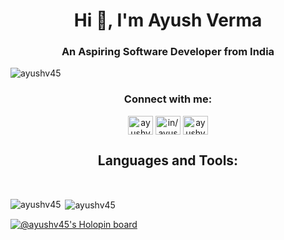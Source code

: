 <h1 align="center">Hi 👋, I'm Ayush Verma</h1>
<h3 align="center">An Aspiring Software Developer from India</h3>

<p align="left"> <img src="https://komarev.com/ghpvc/?username=ayushv45&label=Profile%20views&color=0e75b6&style=flat" alt="ayushv45" /> </p>

<h3 align="center">Connect with me:</h3>
<p align="center">
<a href="https://twitter.com/ayushv45" target="blank"><img align="center" src="https://raw.githubusercontent.com/rahuldkjain/github-profile-readme-generator/master/src/images/icons/Social/twitter.svg" alt="ayushv45" height="30" width="40" /></a>
<a href="https://linkedin.com/in/in/ayush-verma-0407bb21b/" target="blank"><img align="center" src="https://raw.githubusercontent.com/rahuldkjain/github-profile-readme-generator/master/src/images/icons/Social/linked-in-alt.svg" alt="in/ayush-verma-0407bb21b/" height="30" width="40" /></a>
<a href="https://instagram.com/ayushv45" target="blank"><img align="center" src="https://raw.githubusercontent.com/rahuldkjain/github-profile-readme-generator/master/src/images/icons/Social/instagram.svg" alt="ayushv45" height="30" width="40" /></a>

<!-- <h3 align="center">Coding Profile:</h3>
<p align="center">
 <a href="https://www.leetcode.com/predator28" target="blank"><img align="center" src="https://raw.githubusercontent.com/rahuldkjain/github-profile-readme-generator/master/src/images/icons/Social/leet-code.svg" alt="predator28" height="30" width="40" /></a>
<a href="https://codeforces.com/profile/ayushv45" target="blank"><img align="center" src="https://raw.githubusercontent.com/rahuldkjain/github-profile-readme-generator/master/src/images/icons/Social/codeforces.svg" alt="ayushv45" height="30" width="40" /></a>
<a href="https://www.codechef.com/users/ayushv45" target="blank"><img align="center" src="https://cdn.jsdelivr.net/npm/simple-icons@3.1.0/icons/codechef.svg" alt="ayushv45" height="30" width="40" /></a>
</p> -->

<h2 align="center">Languages and Tools:</h2>
<p><img  src="https://img.shields.io/badge/java-%23ED8B00.svg?style=for-the-badge&logo=java&logoColor=white" alt="">
<img  src="https://img.shields.io/badge/html5-%23E34F26.svg?style=for-the-badge&logo=html5&logoColor=white" alt="">
<img  src="https://img.shields.io/badge/css3-%231572B6.svg?style=for-the-badge&logo=css3&logoColor=white" alt="">
<img  src="https://img.shields.io/badge/bootstrap-%23563D7C.svg?style=for-the-badge&logo=bootstrap&logoColor=white" alt="">
<img  src="https://img.shields.io/badge/javascript-%23323330.svg?style=for-the-badge&logo=javascript&logoColor=%23F7DF1E" alt="">
<img  src="https://img.shields.io/badge/git-%23F05033.svg?style=for-the-badge&logo=git&logoColor=white" alt="">
<img src="https://img.shields.io/badge/NPM-%23000000.svg?style=for-the-badge&logo=npm&logoColor=white" alt="">
<img  src="https://img.shields.io/badge/node.js-6DA55F?style=for-the-badge&logo=node.js&logoColor=white" alt="">
<img src="https://img.shields.io/badge/express.js-%23404d59.svg?style=for-the-badge&logo=express&logoColor=%2361DAFB" alt="">
<img src="https://img.shields.io/badge/MongoDB-%234ea94b.svg?style=for-the-badge&logo=mongodb&logoColor=white" alt="">
<img src="https://img.shields.io/badge/mysql-%2300f.svg?style=for-the-badge&logo=mysql&logoColor=white" alt="">
<img src="https://img.shields.io/badge/react-%2320232a.svg?style=for-the-badge&logo=react&logoColor=%2361DAFB" alt=""></p>

<p><img align="left" src="https://github-readme-stats.vercel.app/api/top-langs?username=ayushv45&show_icons=true&locale=en&layout=compact" alt="ayushv45" /></p>

<p>&nbsp;<img align="center" src="https://github-readme-stats.vercel.app/api?username=ayushv45&show_icons=true&locale=en" alt="ayushv45" /></p>

<!-- <p><img align="center" src="https://github-readme-streak-stats.herokuapp.com/?user=ayushv45&" alt="ayushv45" /></p> -->

[![@ayushv45's Holopin board](https://holopin.io/api/user/board?user=ayushv45)](https://holopin.io/@ayushv45)
